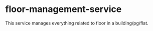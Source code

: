 # floor-management-service
This service manages everything related to floor in a building/pg/flat. 
